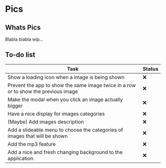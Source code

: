 # Pics

## Whats Pics

Blabla blabla wip...

## To-do list

Task | Status
---  | ---   |
Show a loading icon when a image is being shown | :x:
Prevent the app to show the same image twice in a row or to show the previous image | :x:
Make the modal when you click an image actually bigger | :x:
Have a nice display for images categories | :x:
(Maybe) Add images description | :x:
Add a slideable menu to choose the categories of images that will be shown | :x:
Add the mp3 feature | :x:
Add a nice and fresh changing background to the application | :x:
